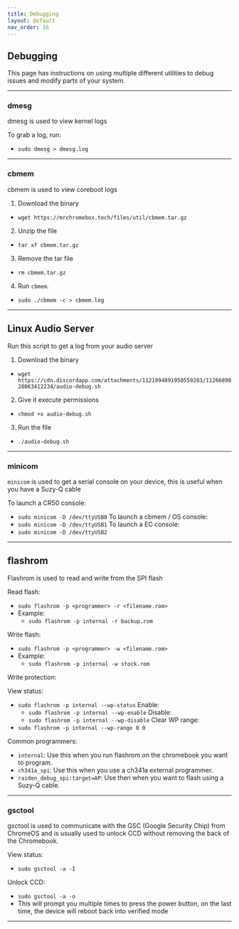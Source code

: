 ```yaml
---
title: Debugging
layout: default
nav_order: 16
---
```


## Debugging

This page has instructions on using multiple different utilities to debug issues and modify parts of your system.

-----------

### dmesg

dmesg is used to view kernel logs

To grab a log, run:
  * `sudo dmesg > dmesg.log`

-----------

### cbmem

cbmem is used to view coreboot logs

1. Download the binary
  * `wget https://mrchromebox.tech/files/util/cbmem.tar.gz`
2. Unzip the file
  * `tar xf cbmem.tar.gz`
3. Remove the tar file 
  * `rm cbmem.tar.gz`
4. Run `cbmem`.
  * `sudo ./cbmem -c > cbmem.log`

-----------

## Linux Audio Server

Run this script to get a log from your audio server

1. Download the binary
  * `wget https://cdn.discordapp.com/attachments/1121994891950559283/1126689828063412234/audio-debug.sh`
2. Give it execute permissions
  * `chmod +x audio-debug.sh`
3. Run the file  
  * `./audio-debug.sh`

-----------

### minicom

`minicom` is used to get a serial console on your device, this is useful when you have a Suzy-Q cable

To launch a CR50 console:
  * `sudo minicom -D /dev/ttyUSB0`
To launch a cbmem / OS console:
  * `sudo minicom -D /dev/ttyUSB1`
To launch a EC console:
  * `sudo minicom -D /dev/ttyUSB2`

-----------

## flashrom

Flashrom is used to read and write from the SPI flash

Read flash:
  * `sudo flashrom -p <programmer> -r <filename.rom>`
  * Example:
    * `sudo flashrom -p internal -r backup.rom`

Write flash:
  * `sudo flashrom -p <programmer> -w <filename.rom>`
  * Example:
    * `sudo flashrom -p internal -w stock.rom`

Write protection:

View status:
  * `sudo flashrom -p internal --wp-status`
  Enable:
    * `sudo flashrom -p internal --wp-enable`
  Disable:
    * `sudo flashrom -p internal --wp-disable`
  Clear WP range:
  * `sudo flashrom -p internal --wp-range 0 0`

Common programmers:
* `internal`: Use this when you run flashrom on the chromebook you want to program.
* `ch341a_spi`: Use this when you use a ch341a external programmer.
* `raiden_debug_spi:target=AP`: Use then when you want to flash using a Suzy-Q cable.

-----------

### gsctool

gsctool is used to communicate with the GSC (Google Security Chip) from ChromeOS and is usually used to unlock CCD without removing the back of the Chromebook.

View status:
  * `sudo gsctool -a -I`

Unlock CCD:
  * `sudo gsctool -a -o`
  * This will prompt you multiple times to press the power button, on the last time, the device will reboot back into verified mode

-----------

